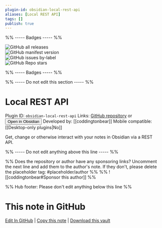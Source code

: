```yaml
---
plugin-id: obsidian-local-rest-api
aliases: [Local REST API]
tags: []
publish: true
---
```


%% ----- Badges ----- %%

![GitHub all releases](https://img.shields.io/github/downloads/coddingtonbear/obsidian-local-rest-api/total?color=573E7A&logo=github&style=for-the-badge)  
![GitHub manifest version](https://img.shields.io/github/manifest-json/v/coddingtonbear/obsidian-local-rest-api?color=573E7A&logo=github&style=for-the-badge)  
![GitHub issues by-label](https://img.shields.io/github/issues/coddingtonbear/obsidian-local-rest-api/help%20wanted?color=573E7A&logo=github&style=for-the-badge)  
![GitHub Repo stars](https://img.shields.io/github/stars/coddingtonbear/obsidian-local-rest-api?color=573E7A&logo=github&style=for-the-badge)

%% ----- Badges ----- %%

%% ----- Do not edit this section ----- %%

# Local REST API

Plugin ID: `obsidian-local-rest-api`
Links: [GitHub repository](https://github.com/coddingtonbear/obsidian-local-rest-api) or [<button id=HH>Open in Obsidian</button>](obsidian://show-plugin?id=obsidian-local-rest-api)
Developed by: [[coddingtonbear]]
Mobile compatible: [[Desktop-only plugins|No]]

Get, change or otherwise interact with your notes in Obsidian via a REST API.

%% ----- Do not edit anything above this line ----- %%

%% Does the repository or author have any sponsoring links? Uncomment the next line and add them to the author's note. If they don't, please delete the placeholder tag: #placeholder/author %%
%% ![[coddingtonbear#Sponsor this author]] %%

%% Hub footer: Please don't edit anything below this line %%

# This note in GitHub

<span class="git-footer">[Edit In GitHub](https://github.dev/obsidian-community/obsidian-hub/blob/main/02%20-%20Community%20Expansions/02.05%20All%20Community%20Expansions/Plugins/obsidian-local-rest-api.md "git-hub-edit-note") | [Copy this note](https://raw.githubusercontent.com/obsidian-community/obsidian-hub/main/02%20-%20Community%20Expansions/02.05%20All%20Community%20Expansions/Plugins/obsidian-local-rest-api.md "git-hub-copy-note") | [Download this vault](https://github.com/obsidian-community/obsidian-hub/archive/refs/heads/main.zip "git-hub-download-vault") </span>
